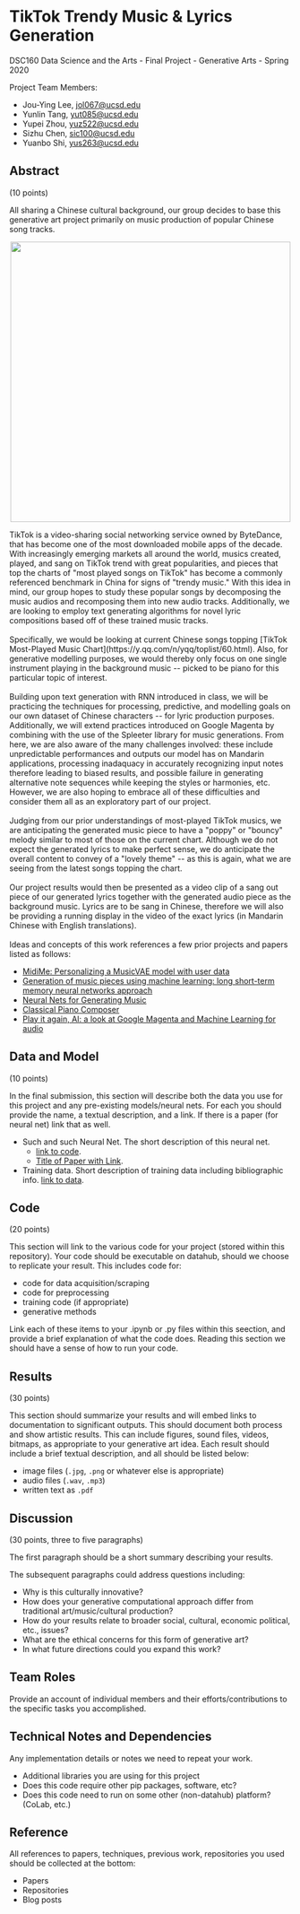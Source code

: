 # TikTok Trendy Music & Lyrics Generation

DSC160 Data Science and the Arts - Final Project - Generative Arts - Spring 2020

Project Team Members: 
- Jou-Ying Lee, jol067@ucsd.edu
- Yunlin Tang, yut085@ucsd.edu
- Yupei Zhou, yuz522@ucsd.edu
- Sizhu Chen, sic100@ucsd.edu
- Yuanbo Shi, yus263@ucsd.edu

## Abstract

(10 points) 

All sharing a Chinese cultural background, our group decides to base this generative art project primarily on music production of popular Chinese song tracks.
<p align="center"> 
<img width=500px src="https://upload.wikimedia.org/wikipedia/en/thumb/a/a9/TikTok_logo.svg/1920px-TikTok_logo.svg.png">
</p>
TikTok is a video-sharing social networking service owned by ByteDance, that has become one of the most downloaded mobile apps of the decade. With increasingly emerging markets all around the world, musics created, played, and sang on TikTok trend with great popularities, and pieces that top the charts of "most played songs on TikTok" has become a commonly referenced benchmark in China for signs of "trendy music." With this idea in mind, our group hopes to study these popular songs by decomposing the music audios and recomposing them into new audio tracks. Additionally, we are looking to employ text generating algorithms for novel lyric compositions based off of these trained music tracks. <br><br>
Specifically, we would be looking at current Chinese songs topping [TikTok Most-Played Music Chart](https://y.qq.com/n/yqq/toplist/60.html). Also, for generative modelling purposes, we would thereby only focus on one single instrument playing in the background music -- picked to be piano for this particular topic of interest.<br><br>
Building upon text generation with RNN introduced in class, we will be practicing the techniques for processing, predictive, and modelling goals on our own dataset of Chinese characters -- for lyric production purposes. Additionally, we will extend practices introduced on Google Magenta by combining with the use of the Spleeter library for music generations. From here, we are also aware of the many challenges involved: these include unpredictable performances and outputs our model has on Mandarin applications, processing inadaquacy in accurately recognizing input notes therefore leading to biased results, and possible failure in generating alternative note sequences while keeping the styles or harmonies, etc. However, we are also hoping to embrace all of these difficulties and consider them all as an exploratory part of our project. <br><br>
Judging from our prior understandings of most-played TikTok musics, we are anticipating the generated music piece to have a "poppy" or "bouncy" melody similar to most of those on the current chart. Although we do not expect the generated lyrics to make perfect sense, we do anticipate the overall content to convey of a "lovely theme" -- as this is again, what we are seeing from the latest songs topping the chart.<br><br>
Our project results would then be presented as a video clip of a sang out piece of our generated lyrics together with the generated audio piece as the background music. Lyrics are to be sang in Chinese, therefore we will also be providing a running display in the video of the exact lyrics (in Mandarin Chinese with English translations).<br><br>
Ideas and concepts of this work references a few prior projects and papers listed as follows:

- [MidiMe: Personalizing a MusicVAE model with user data](https://research.google/pubs/pub48628/)
- [Generation of music pieces using machine learning: long short-term memory neural networks approach](https://www.tandfonline.com/doi/full/10.1080/25765299.2019.1649972)
- [Neural Nets for Generating Music](https://medium.com/artists-and-machine-intelligence/neural-nets-for-generating-music-f46dffac21c0)
- [Classical Piano Composer](https://github.com/Skuldur/Classical-Piano-Composer)
- [Play it again, AI: a look at Google Magenta and Machine Learning for audio](https://tech.uqido.com/2020/02/13/play-it-again-ai-a-look-at-google-magenta-and-machine-learning-for-audio/)

## Data and Model

(10 points) 

In the final submission, this section will describe both the data you use for this project and any pre-existing models/neural nets. For each you should provide the name, a textual description, and a link. If there is a paper (for neural net) link that as well.
- Such and such Neural Net. The short description of this neural net. 
  - [link to code]().
  - [Title of Paper with Link](). 
- Training data. Short description of training data including bibliographic info. [link to data]().

## Code

(20 points)

This section will link to the various code for your project (stored within this repository). Your code should be executable on datahub, should we choose to replicate your result. This includes code for: 

- code for data acquisition/scraping
- code for preprocessing
- training code (if appropriate)
- generative methods

Link each of these items to your .ipynb or .py files within this seection, and provide a brief explanation of what the code does. Reading this section we should have a sense of how to run your code.

## Results

(30 points) 

This section should summarize your results and will embed links to documentation to significant outputs. This should document both process and show artistic results. This can include figures, sound files, videos, bitmaps, as appropriate to your generative art idea. Each result should include a brief textual description, and all should be listed below: 

- image files (`.jpg`, `.png` or whatever else is appropriate)
- audio files (`.wav`, `.mp3`)
- written text as `.pdf`

## Discussion

(30 points, three to five paragraphs)

The first paragraph should be a short summary describing your results.

The subsequent paragraphs could address questions including:
- Why is this culturally innovative?
- How does your generative computational approach differ from traditional art/music/cultural production? 
- How do your results relate to broader social, cultural, economic political, etc., issues? 
- What are the ethical concerns for this form of generative art? 
- In what future directions could you expand this work?

## Team Roles

Provide an account of individual members and their efforts/contributions to the specific tasks you accomplished.

## Technical Notes and Dependencies

Any implementation details or notes we need to repeat your work. 
- Additional libraries you are using for this project
- Does this code require other pip packages, software, etc?
- Does this code need to run on some other (non-datahub) platform? (CoLab, etc.)

## Reference

All references to papers, techniques, previous work, repositories you used should be collected at the bottom:
- Papers
- Repositories
- Blog posts
